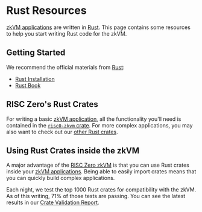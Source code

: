 # Rust Resources

[zkVM applications] are written in [Rust]. 
This page contains some resources to help you start writing Rust code for the zkVM. 

## Getting Started
We recommend the official materials from [Rust]:
- [Rust Installation]
- [Rust Book]

## RISC Zero's Rust Crates
For writing a basic [zkVM application], all the functionality you'll need is contained in the [`risc0-zkvm` crate]. 
For more complex applications, you may also want to check out our [other Rust crates].

## Using Rust Crates inside the zkVM
A major advantage of the [RISC Zero zkVM] is that you can use Rust crates inside your [zkVM applications]. 
Being able to easily import crates means that you can quickly build complex applications. 

Each night, we test the top 1000 Rust crates for compatibility with the zkVM. 
As of this writing, 71% of those tests are passing.
You can see the latest results in our [Crate Validation Report]. 

[RISC Zero zkVM]: ../
[zkVM application]: ../
[zkVM applications]: ../
[Rust]: https://www.rust-lang.org/
[Rust Installation]: https://www.rust-lang.org/tools/install
[Rust Book]: https://doc.rust-lang.org/book/
[Cargo Installation]: https://doc.rust-lang.org/cargo/getting-started/installation.html
[Cargo Book]: https://doc.rust-lang.org/cargo/
[Cargo]: https://doc.rust-lang.org/cargo/
[`risc0-zkvm` crate]: https://docs.rs/risc0-zkvm/0.16/risc0_zkvm/
[Crate Validation Report]: https://risc0.github.io/ghpages/dev/crate-validation/index.html
[other Rust crates]: https://github.com/risc0/risc0#rust-libraries

